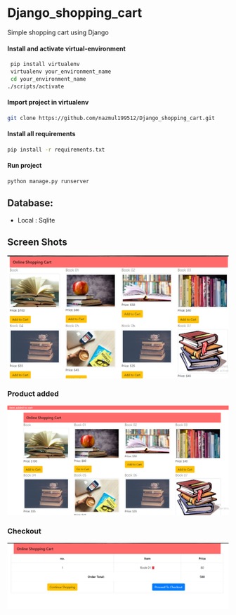 # Django_shopping_cart
Simple shopping cart using Django

#### Install and activate virtual-environment 
```bash
 pip install virtualenv
 virtualenv your_environment_name
 cd your_environment_name
./scripts/activate
 ```
 #### Import project in virtualenv
 ```bash
 git clone https://github.com/nazmul199512/Django_shopping_cart.git
 ```
 
#### Install all  requirements 
```bash
pip install -r requirements.txt
```
#### Run project 
```bash
python manage.py runserver
```

## Database:
* Local : Sqlite



## Screen Shots
![](Screen_shots/image_01.PNG)
### Product added 
![](Screen_shots/image_02.PNG)
### Checkout
![](Screen_shots/image_03.PNG)
